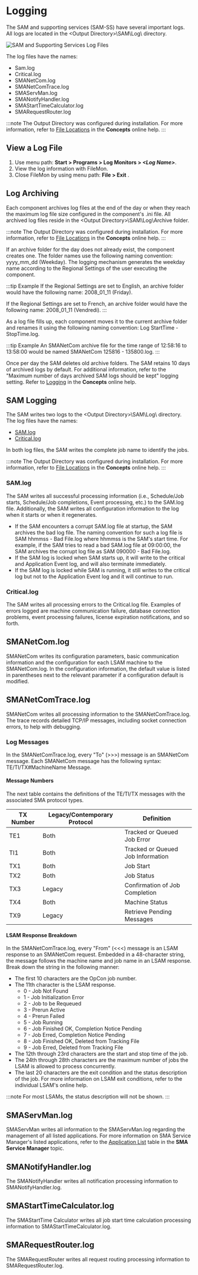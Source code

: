 # Logging

The SAM and supporting services (SAM-SS) have several important logs. All logs are located in the <Output Directory\>\\SAM\\Log\\ directory.

![SAM and Supporting Services Log Files](../Resources/Images/Server-Programs/sam_sslogfiles.png "SAM and Supporting Services Log Files")

The log files have the names:

- Sam.log
- Critical.log
- SMANetCom.log
- SMANetComTrace.log
- SMAServMan.log
- SMANotifyHandler.log
- SMAStartTimeCalculator.log
- SMARequestRouter.log

:::note
The Output Directory was configured during installation. For more information, refer to [File Locations](../file-locations.md) in the **Concepts** online help.
:::

## View a Log File

1. Use menu path: **Start \> Programs \> Log Monitors \> *<Log Name\>***.
2. View the log information with FileMon.
3. Close FileMon by using menu path: **File \> Exit** .

## Log Archiving

Each component archives log files at the end of the day or when they reach the maximum log file size configured in the component's .ini file. All archived log files reside in the <Output Directory\>\\SAM\\Log\\Archive folder.

:::note
The Output Directory was configured during installation. For more information, refer to [File Locations](../file-locations.md) in the **Concepts** online help.
:::

If an archive folder for the day does not already exist, the component
creates one. The folder names use the following naming convention:
yyyy_mm_dd (Weekday). The logging mechanism generates the weekday name
according to the Regional Settings of the user executing the component.

:::tip Example
If the Regional Settings are set to English, an archive folder would have the following name: 2008_01_11 (Friday).

If the Regional Settings are set to French, an archive folder would have the following name: 2008_01_11 (Vendredi).
:::

As a log file fills up, each component moves it to the current archive
folder and renames it using the following naming convention: Log
StartTime - StopTime.log.

:::tip Example
An SMANetCom archive file for the time range of 12:58:16 to 13:58:00 would be named SMANetCom 125816 - 135800.log.
:::

Once per day the SAM deletes old archive folders. The SAM retains 10
days of archived logs by default. For additional information, refer to
the "Maximum number of days archived SAM logs should be kept" logging
setting. Refer to [Logging](../administration/server-options.md#logging) in
the **Concepts** online help.

## SAM Logging

The SAM writes two logs to the <Output Directory\>\\SAM\\Log\\
directory. The log files have the names:

- [SAM.log](#SAM.log)
- [Critical.log](#Critical)

In both log files, the SAM writes the complete job name to identify the
jobs.

:::note
The Output Directory was configured during installation. For more information, refer to [File Locations](../file-locations.md) in the **Concepts** online help.
:::

### SAM.log

The SAM writes all successful processing information (i.e., Schedule/Job
starts, Schedule/Job completions, Event processing, etc.) to the SAM.log
file. Additionally, the SAM writes all configuration information to the
log when it starts or when it regenerates.

- If the SAM encounters a corrupt SAM.log file at startup, the SAM
    archives the bad log file. The naming convention for such a log file
    is SAM hhmmss - Bad File.log where hhmmss is the SAM's start time.
    For example, if the SAM tries to read a bad SAM.log file at
    09:00:00, the SAM archives the corrupt log file as SAM 090000 - Bad
    File.log.
- If the SAM log is locked when SAM starts up, it will write to the
    critical and Application Event log, and will also terminate
    immediately.
- If the SAM log is locked while SAM is running, it still writes to
    the critical log but not to the Application Event log and it     will continue to run.

### Critical.log

The SAM writes all processing errors to the Critical.log file. Examples
of errors logged are machine communication failure, database connection
problems, event processing failures, license expiration notifications,
and so forth.

## SMANetCom.log

SMANetCom writes its configuration parameters, basic communication
information and the configuration for each LSAM machine to the
SMANetCom.log. In the configuration information, the default value is
listed in parentheses next to the relevant parameter if a configuration
default is modified.

## SMANetComTrace.log

SMANetCom writes all processing information to the SMANetComTrace.log.
The trace records detailed TCP/IP messages, including socket connection
errors, to help with debugging.

### Log Messages

In the SMANetComTrace.log, every "To" (\>\>\>) message is an SMANetCom
message. Each SMANetCom message has the following syntax:
TE/TI/TX\#MachineName Message.

#### Message Numbers

The next table contains the definitions of the TE/TI/TX messages with
the associated SMA protocol types.

|TX Number|Legacy/Contemporary Protocol|Definition|
|--- |--- |--- |
|TE1|Both|Tracked or Queued Job Error|
|TI1|Both|Tracked or Queued Job Information|
|TX1|Both|Job Start|
|TX2|Both|Job Status|
|TX3|Legacy|Confirmation of Job Completion|
|TX4|Both|Machine Status|
|TX9|Legacy|Retrieve Pending Messages|

#### LSAM Response Breakdown

In the SMANetComTrace.log, every "From" (<<<) message is an LSAM response to an SMANetCom request. Embedded in a 48-character string, the message follows the machine name and job name in an LSAM response. Break down the string in the following manner:

- The first 10 characters are the OpCon job number.
- The 11th character is the LSAM response.
  - 0 - Job Not Found
  - 1 - Job Initialization Error
  - 2 - Job to be Requeued
  - 3 - Prerun Active
  - 4 - Prerun Failed
  - 5 - Job Running
  - 6 - Job Finished OK, Completion Notice Pending
  - 7 - Job Erred, Completion Notice Pending
  - 8 - Job Finished OK, Deleted from Tracking File
  - 9 - Job Erred, Deleted from Tracking File
- The 12th through 23rd characters are the start and stop time of the job.
- The 24th through 28th characters are the maximum number of jobs the LSAM is allowed to process concurrently.
- The last 20 characters are the exit condition and the status description of the job. For more information on LSAM exit conditions, refer to the individual LSAM's online help.

:::note
For most LSAMs, the status description will not be shown.
:::

## SMAServMan.log

SMAServMan writes all information to the SMAServMan.log regarding the management of all listed applications. For more information on SMA Service Manager's listed applications, refer to the [Application List](./service-manager.md#application-list) table in the **SMA Service Manager** topic.

## SMANotifyHandler.log

The SMANotifyHandler writes all notification processing information to SMANotifyHandler.log.

## SMAStartTimeCalculator.log

The SMAStartTime Calculator writes all job start time calculation processing information to SMAStartTimeCalculator.log.

## SMARequestRouter.log

The SMARequestRouter writes all request routing processing information to SMARequestRouter.log.
